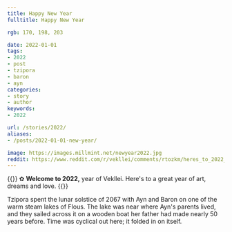 ```yaml
---
title: Happy New Year
fulltitle: Happy New Year

rgb: 170, 198, 203

date: 2022-01-01
tags:
- 2022
- post
- tzipora
- baron
- ayn
categories:
- story
- author
keywords:
- 2022

url: /stories/2022/
aliases:
- /posts/2022-01-01-new-year/

image: https://images.millmint.net/newyear2022.jpg
reddit: https://www.reddit.com/r/vekllei/comments/rtozkm/heres_to_2022_year_of_vekllei/
---
```


{{<note>}}
✿ **Welcome to 2022,** year of Vekllei. Here's to a great year of art, dreams and love.
{{</note>}}

Tzipora spent the lunar solstice of 2067 with Ayn and Baron on one of the warm steam lakes of Flous. The lake was near where Ayn's parents lived, and they sailed across it on a wooden boat her father had made nearly 50 years before. Time was cyclical out here; it folded in on itself.